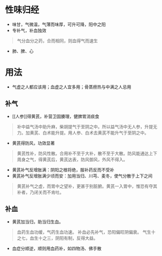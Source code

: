# 性味归经
- 味甘，气微温，气薄而味厚，可升可降，阳中之阳
- 专补气，补血独效
>气分血分之药，合而相同，则血得气而速生
- 肺、脾、心
# 用法
- 气虚之人都应该用；血虚之人宜多用；骨蒸痨热与中满之人忌用
## 补气
- [[人参]]得黄芪，补营卫固腠理，健脾胃消痰食
>补中益气汤中助升麻，柴胡提气于至阴之中。所以益气汤中无人参，升提无力。加黄芪、白术能升提。用人参、白术去黄芪不能升气于至阴之中。
- 黄芪得防风，功效显著
>黄芪性补，防风性散。合用补不至于大补，散不至于大散。防风能通达上下周身之气，得黄芪后，黄芪达表，防风御风，外风不得入。
- 黄芪补气反增胀满：阴阳之根将绝，服补药反而不受补
- 黄芪补气反增胀满少顷而安：加用当归、川芎、麦冬，使气分散于上下之间
>黄芪补气之虚，而胃中之望补，更甚于别脏腑。黄芪一入胃中，惟恐有夺其补者，乃闭关而不肯吐。
## 补血
- 黄芪加当归，助当归生血。
>血药生血功缓，气药生血功速。
>补血必先补气，恐阳偏旺阴偏衰。
>气生十之七，血生十之三，阴阳有制，反得大益。
- 血症分顺逆，顺则用血药补，如四物汤、佛手散


